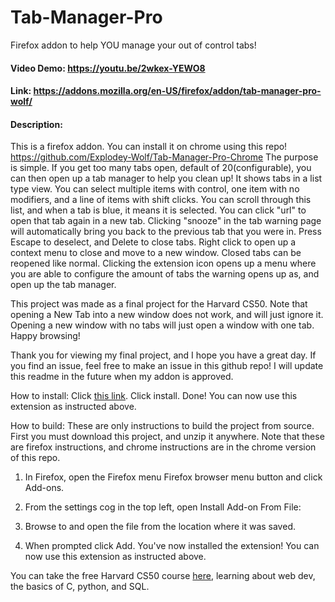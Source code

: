 # Tab-Manager-Pro
Firefox addon to help YOU manage your out of control tabs!
#### Video Demo:  https://youtu.be/2wkex-YEWO8
#### Link: https://addons.mozilla.org/en-US/firefox/addon/tab-manager-pro-wolf/

#### Description:


This is a firefox addon. You can install it on chrome using this repo! https://github.com/Explodey-Wolf/Tab-Manager-Pro-Chrome 
The purpose is simple. If you get too many tabs open, default of 20(configurable), you can then open up a tab manager to help you clean up! It shows tabs in a list type view. You can select multiple items with control, one item with no modifiers, and a line of items with shift clicks. You can scroll through this list, and when a tab is blue, it means it is selected. You can click "url" to open that tab again in a new tab. Clicking "snooze" in the tab warning page will automatically bring you back to the previous tab that you were in.  Press Escape to deselect, and Delete to close tabs. Right click to open up a context menu to close and move to a new window. Closed tabs can be reopened like normal. Clicking the extension icon opens up a menu where you are able to configure the amount of tabs the warning opens up as, and open up the tab manager.


This project was made as a final project for the Harvard CS50. Note that opening a New Tab into a new window does not work, and will just ignore it. Opening a new window with no tabs will just open a window with one tab. Happy browsing!

Thank you for viewing my final project, and I hope you have a great day. If you find an issue, feel free to make an issue in this github repo! I will update this readme in the future when my addon is approved.

How to install:
  Click [this link](https://addons.mozilla.org/en-US/firefox/addon/tab-manager-pro-wolf/). Click install. Done! You can now use this extension as instructed above.

How to build: 
  These are only instructions to build the project from source. First you must download this project, and unzip it anywhere. Note that these are firefox instructions, and chrome instructions are in the chrome version of this repo. 
1. In Firefox, open the Firefox menu Firefox browser menu button and click Add-ons.

2. From the settings cog in the top left, open Install Add-on From File:

3. Browse to and open the file from the location where it was saved.

4. When prompted click Add. You've now installed the extension! You can now use this extension as instructed above. 

You can take the free Harvard CS50 course [here](https://cs50.harvard.edu/x/2023/), learning about web dev, the basics of C, python, and SQL. 
